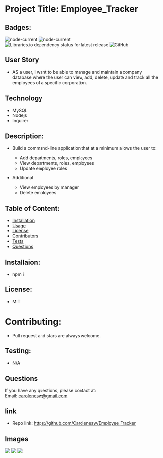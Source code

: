 #  Project Title: Employee_Tracker

## Badges: 

<img alt="node-current" src="https://img.shields.io/node/v/mysql?style=flat-square"> <img alt="node-current" src="https://img.shields.io/node/v/express?style=flat-square"> <img alt="Libraries.io dependency status for latest release" src="https://img.shields.io/librariesio/release/NPM/MySQL?logo=NPM&logoColor=%09%23FF6347">
 <img alt="GitHub" src="https://img.shields.io/github/license/Carolenesw/Employee_Tracker?logo=github&logoColor=%09%23FFD700">

## User Story 

* AS a user, I want to be able to manage and maintain a company database where the user can view, add, delete, update and track all the employees of a specific corporation.

## Technology

- MySQL
- Nodejs
- Inquirer

## Description: 

* Build a command-line application that at a minimum allows the user to:
    - Add departments, roles, employees
    - View departments, roles, employees
    - Update employee roles

* Additional 
    - View employees by manager
    - Delete employees

## Table of Content: 

* [Installation](#installation)  
* [Usage](#usage)
* [License](#license)
* [Contributors](#contributors)
* [Tests](#tests)
* [Questions](#questions)

## Installaion:
* npm i

## License: 
* MIT
# Contributing: 
* Pull request and stars are always welcome.
## Testing: 
* N/A

## Questions
If you have any questions, please contact at:   
Email: carolenesw@gmail.com

## link

* Repo link:
https://github.com/Carolenesw/Employee_Tracker

<!-- * Deployed URL: https://notestake.herokuapp.com/ -->

## Images

<img src="asset/department.png">

<img src="asset/employees.png">

<img src="asset/roles.png">



